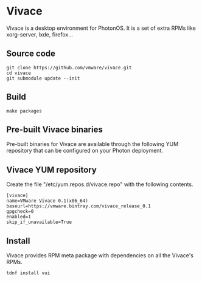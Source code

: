 # Vivace

Vivace is a desktop environment for PhotonOS. It is a set of extra RPMs like xorg-server, lxde, firefox...


## Source code
```
git clone https://github.com/vmware/vivace.git
cd vivace
git submodule update --init
```

## Build
```
make packages
```

## Pre-built Vivace binaries
Pre-built binaries for Vivace are available through the following YUM repository that can be configured on your Photon deployment.

## Vivace YUM repository
Create the file "/etc/yum.repos.d/vivace.repo" with the following contents.
```
[vivace]
name=VMware Vivace 0.1(x86_64)
baseurl=https://vmware.bintray.com/vivace_release_0.1
gpgcheck=0
enabled=1
skip_if_unavailable=True
```

## Install
Vivace provides RPM meta package with dependencies on all the Vivace's RPMs.
```
tdnf install vui
```


